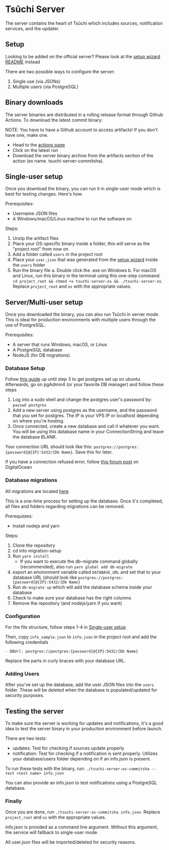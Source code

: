 # Tsūchi Server

The server contains the heart of Tsūchi which includes sources, notification services, and the updater.

## Setup

Looking to be added on the official server? Please look at the [setup wizard README](https://github.com/bdashore3/Tsuchi/tree/default/setup-wizard/README.md) instead

There are two possible ways to configure the server:

1. Single use (via JSONs)
2. Multiple users (via PostgreSQL)

## Binary downloads

The server binaries are distributed in a rolling release format through Github Actions. To download the latest commit binary:

NOTE: You have to have a Github account to access artifacts! If you don't have one, make one.

-   Head to the [actions page](https://github.com/bdashore3/Tsuchi/actions)
-   Click on the latest run
-   Download the server binary archive from the artifacts section of the action (ex name. tsuchi-server-commitsha).

## Single-user setup

Once you download the binary, you can run it in single-user mode which is best for testing changes. Here's how.

Prerequisites:

-   Username JSON files
-   A Windows/macOS/Linux machine to run the software on

Steps:

1. Unzip the artifact files
2. Place your OS-specific binary inside a folder, this will serve as the "project root" from now on
3. Add a folder called `users` in the project root
4. Place your `user.json` that was generated from the [setup wizard](https://github.com/bdashore3/Tsuchi/tree/default/setup-wizard) inside the `users` folder
5. Run the binary file
   a. Double click the .exe on Windows
   b. For macOS and Linux, run this binary in the terminal using this one-step command: `cd project_root && chmod +x tsuchi-server-os && ./tsuchi-server-os`. Replace `project_root` and `os` with the appropriate values.

## Server/Multi-user setup

Once you downloaded the binary, you can also run Tsūchi in server mode. This is ideal for production environments with multiple users through the use of PostgreSQL.

Prerequisites:

-   A server that runs Windows, macOS, or Linux
-   A PostgreSQL database
-   NodeJS (for DB migrations)

### Database Setup

Follow [this guide](https://www.digitalocean.com/community/tutorials/how-to-install-and-use-postgresql-on-ubuntu-20-04) up until step 3 to get postgres set up on ubuntu. Afterwards, go on pgAdmin4 (or your favorite DB manager) and follow these steps

1.  Log into a sudo shell and change the postgres user's password by:
    `passwd postgres`
2.  Add a new server using postgres as the username, and the password that you set for postgres. The IP is your VPS IP or localhost depending on where you're hosting.
3.  Once connected, create a new database and call it whatever you want. You will be using this database name in your ConnectionString and leave the database BLANK.

Your connection URL should look like this: `postgres://postgres:{password}@{IP}:5432/{Db Name}`. Save this for later.

If you have a connection refused error, follow [this forum post](https://www.digitalocean.com/community/questions/remote-connect-to-postgresql-with-pgadmin) on DigitalOcean

### Database migrations

All migrations are located [here](https://github.com/bdashore3/Tsuchi/tree/default/migration-setup).

This is a one-time process for setting up the database. Once it's completed, all files and folders regarding migrations can be removed.

Prerequistes:

-   Install nodejs and yarn

Steps:

1. Clone the repository
2. cd into migration-setup
3. Run `yarn install`
    - If you want to execute the db-migrate command globally (recommended), also run `yarn global add db-migrate`
4. export an environment variable called `DATABASE_URL` and set that to your database URL (should look like `postgres://postgres:{password}@{IP}:5432/{Db Name}`
5. Run `db-migrate up` which will add the database schema inside your database
6. Check to make sure your database has the right columns
7. Remove the repository (and nodejs/yarn if you want)

### Configuration

For the file structure, follow steps 1-4 in [Single-user setup](#Single-user%20setup)

Then, copy `info_sample.json` to `info.json` in the project root and add the following credentials

```
- DBUrl: postgres://postgres:{password}@{IP}:5432/{Db Name}
```

Replace the parts in curly braces with your database URL.

### Adding Users

After you've set up the database, add the user JSON files into the `users` folder. These will be deleted when the database is populated/updated for security purposes.

## Testing the server

To make sure the server is working for updates and notifications, it's a good idea to test the server binary in your production environment before launch.

There are two tests:

-   updates: Test for checking if sources update properly
-   notification: Test for checking if a notification is sent properly. Utilizes your database/users folder depending on if an info.json is present.

To run these tests with the binary, run:
`./tsuchi-server-os-commitsha --test <test name> info.json`

You can also provide an info.json to test notifications using a PostgreSQL database.

### Finally

Once you are done, run `./tsuchi-server-os-commitsha info.json`. Replace `project_root` and `os` with the appropriate values.

info.json is provided as a command line argument. Without this argument, the service will fallback to single-user mode.

All user.json files will be imported/deleted for security reasons.
